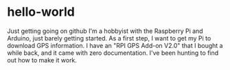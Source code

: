 # hello-world
Just getting going on github
I'm a hobbyist with the Raspberry Pi and Arduino, just barely getting started. As a first step, I want to get my Pi to download GPS information. I have an "RPI GPS Add-on V2.0" that I bought a while back, and it came with zero documentation. I've been hunting to find out how to make it work.
